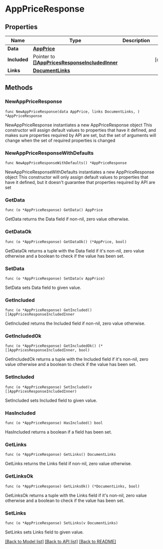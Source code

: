 # AppPriceResponse

## Properties

Name | Type | Description | Notes
------------ | ------------- | ------------- | -------------
**Data** | [**AppPrice**](AppPrice.md) |  | 
**Included** | Pointer to [**[]AppPricesResponseIncludedInner**](AppPricesResponseIncludedInner.md) |  | [optional] 
**Links** | [**DocumentLinks**](DocumentLinks.md) |  | 

## Methods

### NewAppPriceResponse

`func NewAppPriceResponse(data AppPrice, links DocumentLinks, ) *AppPriceResponse`

NewAppPriceResponse instantiates a new AppPriceResponse object
This constructor will assign default values to properties that have it defined,
and makes sure properties required by API are set, but the set of arguments
will change when the set of required properties is changed

### NewAppPriceResponseWithDefaults

`func NewAppPriceResponseWithDefaults() *AppPriceResponse`

NewAppPriceResponseWithDefaults instantiates a new AppPriceResponse object
This constructor will only assign default values to properties that have it defined,
but it doesn't guarantee that properties required by API are set

### GetData

`func (o *AppPriceResponse) GetData() AppPrice`

GetData returns the Data field if non-nil, zero value otherwise.

### GetDataOk

`func (o *AppPriceResponse) GetDataOk() (*AppPrice, bool)`

GetDataOk returns a tuple with the Data field if it's non-nil, zero value otherwise
and a boolean to check if the value has been set.

### SetData

`func (o *AppPriceResponse) SetData(v AppPrice)`

SetData sets Data field to given value.


### GetIncluded

`func (o *AppPriceResponse) GetIncluded() []AppPricesResponseIncludedInner`

GetIncluded returns the Included field if non-nil, zero value otherwise.

### GetIncludedOk

`func (o *AppPriceResponse) GetIncludedOk() (*[]AppPricesResponseIncludedInner, bool)`

GetIncludedOk returns a tuple with the Included field if it's non-nil, zero value otherwise
and a boolean to check if the value has been set.

### SetIncluded

`func (o *AppPriceResponse) SetIncluded(v []AppPricesResponseIncludedInner)`

SetIncluded sets Included field to given value.

### HasIncluded

`func (o *AppPriceResponse) HasIncluded() bool`

HasIncluded returns a boolean if a field has been set.

### GetLinks

`func (o *AppPriceResponse) GetLinks() DocumentLinks`

GetLinks returns the Links field if non-nil, zero value otherwise.

### GetLinksOk

`func (o *AppPriceResponse) GetLinksOk() (*DocumentLinks, bool)`

GetLinksOk returns a tuple with the Links field if it's non-nil, zero value otherwise
and a boolean to check if the value has been set.

### SetLinks

`func (o *AppPriceResponse) SetLinks(v DocumentLinks)`

SetLinks sets Links field to given value.



[[Back to Model list]](../README.md#documentation-for-models) [[Back to API list]](../README.md#documentation-for-api-endpoints) [[Back to README]](../README.md)


